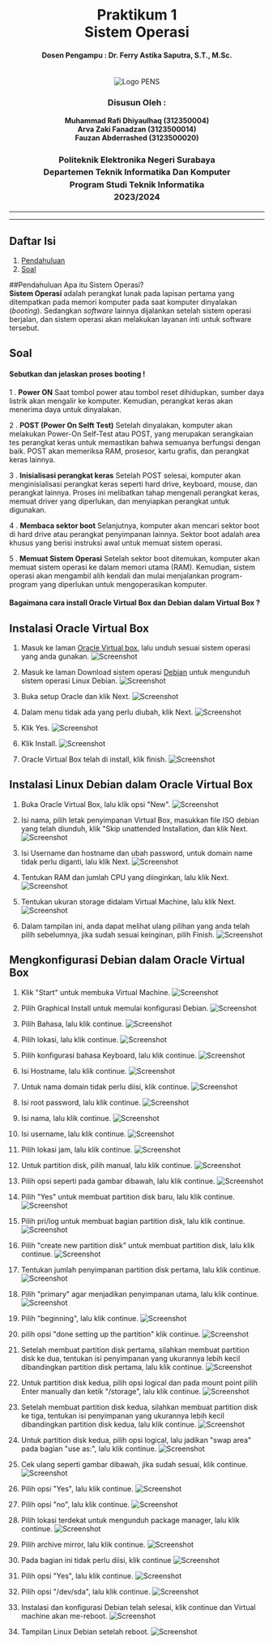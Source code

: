 <div align="center">
  <h1 style="text-align: center;font-weight: bold">Praktikum 1<br>Sistem Operasi</h1>
  <h4 style="text-align: center;">Dosen Pengampu : Dr. Ferry Astika Saputra, S.T., M.Sc.</h4>
</div>
<br />
<div align="center">
  <img src="https://upload.wikimedia.org/wikipedia/id/4/44/Logo_PENS.png" alt="Logo PENS">
  <h3 style="text-align: center;">Disusun Oleh : </h3>
  <p style="text-align: center;">
    <strong>Muhammad Rafi Dhiyaulhaq (312350004) </strong><br>
    <strong>Arva Zaki Fanadzan (3123500014) </strong><br>
    <strong>Fauzan Abderrashed (3123500020)</strong>
  </p>
<h3 style="text-align: center;line-height: 1.5">Politeknik Elektronika Negeri Surabaya<br>Departemen Teknik Informatika Dan Komputer<br>Program Studi Teknik Informatika<br>2023/2024</h3>
  <hr><hr>
</div>

## Daftar Isi
1. [Pendahuluan](#Pendahuluan)
2. [Soal](#soal)

##Pendahuluan
Apa itu Sistem Operasi?<br>
<strong>Sistem Operasi</strong> adalah perangkat lunak pada lapisan pertama yang ditempatkan pada memori komputer pada saat komputer dinyalakan (<i>booting</i>). Sedangkan <i>software</i> lainnya dijalankan setelah sistem operasi berjalan, dan sistem operasi akan melakukan layanan inti untuk software tersebut.

## Soal
#### Sebutkan dan jelaskan proses booting !
1 . <strong>Power ON</strong>
Saat tombol power atau tombol reset dihidupkan, sumber daya listrik akan mengalir ke komputer.
Kemudian, perangkat keras akan menerima daya untuk dinyalakan.

2 . <strong>POST (Power On Selft Test)</strong>
Setelah dinyalakan, komputer akan melakukan Power-On Self-Test atau POST, yang merupakan serangkaian tes perangkat keras untuk memastikan bahwa semuanya berfungsi dengan baik. 
POST akan memeriksa RAM, prosesor, kartu grafis, dan perangkat keras lainnya. 

3 . <strong>Inisialisasi perangkat keras</strong>
Setelah POST selesai, komputer akan menginisialisasi perangkat keras seperti hard drive, keyboard, mouse, dan perangkat lainnya. 
Proses ini melibatkan tahap mengenali perangkat keras, memuat driver yang diperlukan, dan menyiapkan perangkat untuk digunakan.

4 . <strong>Membaca sektor boot</strong>
Selanjutnya, komputer akan mencari sektor boot di hard drive atau perangkat penyimpanan lainnya. 
Sektor boot adalah area khusus yang berisi instruksi awal untuk memuat sistem operasi.

5 . <strong>Memuat Sistem Operasi</strong>
Setelah sektor boot ditemukan, komputer akan memuat sistem operasi ke dalam memori utama (RAM). 
Kemudian, sistem operasi akan mengambil alih kendali dan mulai menjalankan program-program yang diperlukan untuk mengoperasikan komputer.

#### Bagaimana cara install Oracle Virtual Box dan Debian dalam Virtual Box ?

## Instalasi Oracle Virtual Box
1. Masuk ke laman [Oracle Virtual box](https://www.virtualbox.org/wiki/Downloads), lalu unduh sesuai sistem operasi yang anda gunakan.
![Screenshot](screenshot/1.png)

2. Masuk ke laman Download sistem operasi [Debian](https://www.debian.org/download) untuk mengunduh sistem operasi Linux Debian.
![Screenshot](screenshot/2.png)

3. Buka setup Oracle dan klik Next.
![Screenshot](screenshot/3.png)

4. Dalam menu tidak ada yang perlu diubah, klik Next.
![Screenshot](screenshot/4.png)

5. Klik Yes.
![Screenshot](screenshot/5.png)

6. Klik Install.
![Screenshot](screenshot/6.png)

7. Oracle Virtual Box telah di install, klik finish.
![Screenshot](screenshot/7.png)

## Instalasi Linux Debian dalam Oracle Virtual Box
1. Buka Oracle Virtual Box, lalu klik opsi "New".
![Screenshot](screenshot/8.png)

2. Isi nama, pilih letak penyimpanan Virtual Box, masukkan file ISO debian yang telah diunduh, klik "Skip unattended Installation, dan klik Next.
![Screenshot](screenshot/9.png)

3. Isi Username dan hostname dan ubah password, untuk domain name tidak perlu diganti, lalu klik Next. 
![Screenshot](screenshot/10.png)

4. Tentukan RAM dan jumlah CPU yang diinginkan, lalu klik Next.
![Screenshot](screenshot/11.png)

5. Tentukan ukuran storage didalam Virtual Machine, lalu klik Next.
![Screenshot](screenshot/12.png)

6. Dalam tampilan ini, anda dapat melihat ulang pilihan yang anda telah pilih sebelumnya, jika sudah sesuai keinginan, pilih Finish.
![Screenshot](screenshot/13.png)

## Mengkonfigurasi Debian dalam Oracle Virtual Box
1. Klik "Start" untuk membuka Virtual Machine.
![Screenshot](screenshot/14a.png)

2. Pilih Graphical Install untuk memulai konfigurasi Debian.
![Screenshot](screenshot/15.png)

3. Pilih Bahasa, lalu klik continue.
![Screenshot](screenshot/16.png)

4. Pilih lokasi, lalu klik continue.
![Screenshot](screenshot/17.png)

5. Pilih konfigurasi bahasa Keyboard, lalu klik continue.
![Screenshot](screenshot/18.png)

6. Isi Hostname, lalu klik continue.
![Screenshot](screenshot/19.png)

7. Untuk nama domain tidak perlu diisi, klik continue.
![Screenshot](screenshot/20.png)

8. Isi root password, lalu klik continue.
![Screenshot](screenshot/21.png)

9. Isi nama, lalu klik continue.
![Screenshot](screenshot/22.png)

10. Isi username, lalu klik continue.
![Screenshot](screenshot/23.png)

11. Pilih lokasi jam, lalu klik continue.
![Screenshot](screenshot/24.png)

12. Untuk partition disk, pilih manual, lalu klik continue.
![Screenshot](screenshot/25.png)

13. Pilih opsi seperti pada gambar dibawah, lalu klik continue.
![Screenshot](screenshot/26.png)

14. Pilih "Yes" untuk membuat partition disk baru, lalu klik continue.
![Screenshot](screenshot/27.png)

15. Pilih pri/log untuk membuat bagian partition disk, lalu klik continue.
![Screenshot](screenshot/28.png)

16. Pilih "create new partition disk" untuk membuat partition disk, lalu klik continue.
![Screenshot](screenshot/29.png)

17. Tentukan jumlah penyimpanan partition disk pertama, lalu klik continue.
![Screenshot](screenshot/30.png)

18. Pilih "primary" agar menjadikan penyimpanan utama, lalu klik continue.
![Screenshot](screenshot/31.png)

19. Pilih "beginning", lalu klik continue.
![Screenshot](screenshot/32.png)

20. pilih opsi "done setting up the partition" klik continue.
![Screenshot](screenshot/33.png)

21. Setelah membuat partition disk pertama, silahkan membuat partition disk ke dua, tentukan isi penyimpanan yang ukurannya lebih kecil dibandingkan partition disk pertama, lalu klik continue.
![Screenshot](screenshot/34.png)

22. Untuk partition disk kedua, pilih opsi logical dan pada mount point pilih Enter manually dan ketik "/storage", lalu klik continue.
![Screenshot](screenshot/35.png)

23. Setelah membuat partition disk kedua, silahkan membuat partition disk ke tiga, tentukan isi penyimpanan yang ukurannya lebih kecil dibandingkan partition disk kedua, lalu klik continue.
![Screenshot](screenshot/36.png)

24. Untuk partition disk kedua, pilih opsi logical, lalu jadikan "swap area" pada bagian "use as:", lalu klik continue.
![Screenshot](screenshot/37.png)

25. Cek ulang seperti gambar dibawah, jika sudah sesuai, klik continue.
![Screenshot](screenshot/38.png)

26. Pilih opsi "Yes", lalu klik continue.
![Screenshot](screenshot/39.png)

27. Pilih opsi "no", lalu klik continue.
![Screenshot](screenshot/40.png)

28. Pilih lokasi terdekat untuk mengunduh package manager, lalu klik continue.
![Screenshot](screenshot/41.png)

29. Pilih archive mirror, lalu klik continue.
![Screenshot](screenshot/42.png)

30. Pada bagian ini tidak perlu diisi, klik continue
![Screenshot](screenshot/43.png)

31. Pilih opsi "Yes", lalu klik continue.
![Screenshot](screenshot/44.png)

32. Pilih opsi "/dev/sda", lalu klik continue.
![Screenshot](screenshot/45.png)

33. Instalasi dan konfigurasi Debian telah selesai, klik continue dan Virtual machine akan me-reboot. 
![Screenshot](screenshot/46.png)

34. Tampilan Linux Debian setelah reboot.
![Screenshot](screenshot/47.png)
